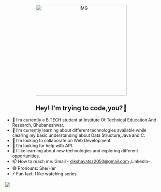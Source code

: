 
<p align="center">
<img align="center" alt="IMG" src="https://octodex.github.com/images/femalecodertocat.png" height="300" />
  </p>


<h2 align="center">Hey! I'm trying to code,you?👋</h2>





- 🔭 I’m currently a B.TECH student at Institute Of Technical Education And Research, Bhubaneshwar.
- 🌱 I’m currently learning about different technologies available while clearing my basic understanding about Data Structure,Java and C.
- 👯 I’m looking to collaborate on Web Development.
- 🤔 I’m looking for help with API.
- 💬 I like learning about new technologies and exploring different opportunities.
- 📫 How to reach me: Gmail - dikshavatsz2050@gmail.com ,LinkedIn-
- 😄 Pronouns: She/Her
- ⚡ Fun fact: I like watching series.


<img src="https://github-readme-stats.vercel.app/api?username=Diksha-Vats&&show_icons=true&title_color=ffffff&icon_color=bb2acf&text_color=daf7dc&bg_color=151515">

